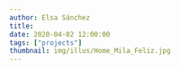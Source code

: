 ```yaml
---
author: Elsa Sánchez
title:
date: 2020-04-02 12:00:00
tags: ["projects"]
thumbnail: img/illus/Home_Mila_Feliz.jpg
---
```

